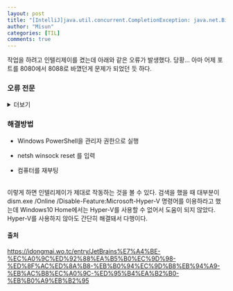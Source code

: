 ```yaml
---
layout: post
title: "[IntelliJ]java.util.concurrent.CompletionException: java.net.BindException: Address already in use"
author: "Misun"
categories: [TIL]
comments: true
---
```


작업을 하려고 인텔리제이를 켰는데 아래와 같은 오류가 발생했다. 당황... 아마 어제 포트를 8080에서 8088로 바꼈던게 문제가 되었던 듯 하다.<br>

### 오류 전문

<details>
<summary>더보기</summary>
<div markdown="1">

```
Internal error. Please refer to [https://jb.gg/ide/critical-startup-errors](https://jb.gg/ide/critical-startup-errors)

java.util.concurrent.CompletionException: java.net.BindException: Address already in use: bind
at java.base/java.util.concurrent.CompletableFuture.encodeThrowable(CompletableFuture.java:314)
at java.base/java.util.concurrent.CompletableFuture.completeThrowable(CompletableFuture.java:319)
at java.base/java.util.concurrent.CompletableFuture$AsyncSupply.run(CompletableFuture.java:1702)
at java.base/java.util.concurrent.ThreadPoolExecutor.runWorker(ThreadPoolExecutor.java:1128)
at java.base/java.util.concurrent.ThreadPoolExecutor$Worker.run(ThreadPoolExecutor.java:628)
at java.base/java.util.concurrent.Executors$PrivilegedThreadFactory$1$1.run(Executors.java:668)
at java.base/java.util.concurrent.Executors$PrivilegedThreadFactory$1$1.run(Executors.java:665)
at java.base/java.security.AccessController.doPrivileged(Native Method)
at java.base/java.util.concurrent.Executors$PrivilegedThreadFactory$1.run(Executors.java:665)
at java.base/java.lang.Thread.run(Thread.java:829)
Caused by: java.net.BindException: Address already in use: bind
at java.base/sun.nio.ch.Net.bind0(Native Method)
at java.base/sun.nio.ch.Net.bind(Net.java:455)
at java.base/sun.nio.ch.Net.bind(Net.java:447)
at java.base/sun.nio.ch.ServerSocketChannelImpl.bind(ServerSocketChannelImpl.java:227)
at io.netty.channel.socket.nio.NioServerSocketChannel.doBind(NioServerSocketChannel.java:134)
at io.netty.channel.AbstractChannel$AbstractUnsafe.bind(AbstractChannel.java:550)
at io.netty.channel.DefaultChannelPipeline$HeadContext.bind(DefaultChannelPipeline.java:1334)
at io.netty.channel.AbstractChannelHandlerContext.invokeBind(AbstractChannelHandlerContext.java:506)
at io.netty.channel.AbstractChannelHandlerContext.bind(AbstractChannelHandlerContext.java:491)
at io.netty.channel.DefaultChannelPipeline.bind(DefaultChannelPipeline.java:973)
at io.netty.channel.AbstractChannel.bind(AbstractChannel.java:248)
at io.netty.bootstrap.AbstractBootstrap$2.run(AbstractBootstrap.java:356)
at io.netty.util.concurrent.AbstractEventExecutor.safeExecute(AbstractEventExecutor.java:164)
at io.netty.util.concurrent.SingleThreadEventExecutor.runAllTasks(SingleThreadEventExecutor.java:472)
at io.netty.channel.nio.NioEventLoop.run(NioEventLoop.java:500)
at io.netty.util.concurrent.SingleThreadEventExecutor$4.run(SingleThreadEventExecutor.java:989)
at io.netty.util.internal.ThreadExecutorMap$2.run(ThreadExecutorMap.java:74)
```

</div>
</details>

### 해결방법

- Windows PowerShell을 관리자 권한으로 실행

- netsh winsock reset 를 입력

- 컴퓨터를 재부팅

<br>
이렇게 하면 인텔리제이가 제대로 작동하는 것을 볼 수 있다. 검색을 했을 때 대부분이 dism.exe /Online /Disable-Feature:Microsoft-Hyper-V 명령어를 이용하라고 했는데 Windows10 Home에서는 Hyper-V를 사용할 수 없어서 도움이 되지 않았다. Hyper-V를 사용하지 않아도 간단히 해결돼서 다행이다.

#### 출처

<https://idongmai.wo.tc/entry/JetBrains%E7%A4%BE-%EC%A0%9C%ED%92%88%EA%B5%B0%EC%9D%98-%ED%8F%AC%ED%8A%B8-%EB%B0%94%EC%9D%B8%EB%94%A9-%EB%AC%B8%EC%A0%9C-%ED%95%B4%EA%B2%B0-%EB%B0%A9%EB%B2%95>
